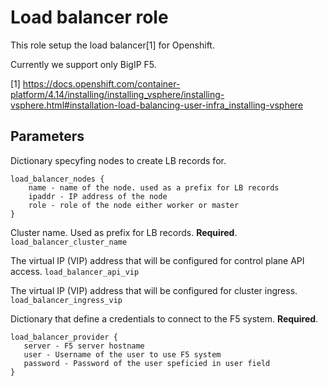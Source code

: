 # Load balancer role

This role setup the load balancer[1] for Openshift.

Currently we support only BigIP F5.

[1] https://docs.openshift.com/container-platform/4.14/installing/installing_vsphere/installing-vsphere.html#installation-load-balancing-user-infra_installing-vsphere

## Parameters

Dictionary specyfing nodes to create LB records for.
```
load_balancer_nodes {
    name - name of the node. used as a prefix for LB records
    ipaddr - IP address of the node
    role - role of the node either worker or master
}
```

Cluster name. Used as prefix for LB records. **Required**.
```load_balancer_cluster_name```

The virtual IP (VIP) address that will be configured for control plane API access.
```load_balancer_api_vip```

The virtual IP (VIP) address that will be configured for cluster ingress.
```load_balancer_ingress_vip```

Dictionary that define a credentials to connect to the F5 system. **Required**.
```
load_balancer_provider {
   server - F5 server hostname
   user - Username of the user to use F5 system
   password - Password of the user speficied in user field
}
```
